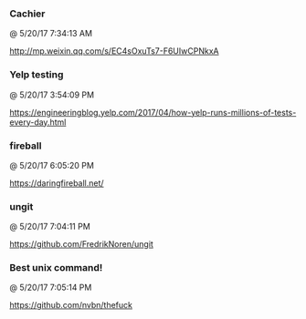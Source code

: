 ﻿

### Cachier
@ 5/20/17 7:34:13 AM

http://mp.weixin.qq.com/s/EC4sOxuTs7-F6UIwCPNkxA



### Yelp testing
@ 5/20/17 3:54:09 PM

https://engineeringblog.yelp.com/2017/04/how-yelp-runs-millions-of-tests-every-day.html



### fireball
@ 5/20/17 6:05:20 PM

https://daringfireball.net/



### ungit
@ 5/20/17 7:04:11 PM

https://github.com/FredrikNoren/ungit



### Best unix command!
@ 5/20/17 7:05:14 PM

https://github.com/nvbn/thefuck

